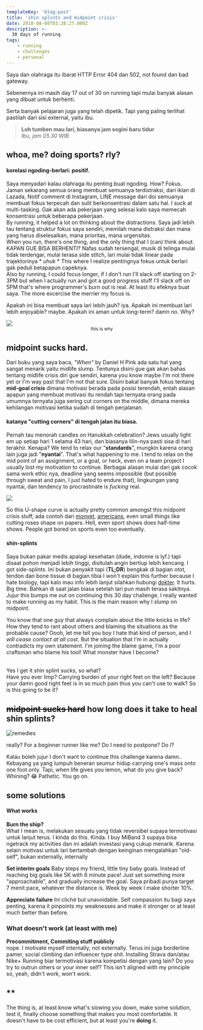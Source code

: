```yaml
---
templateKey: 'blog-post'
title: 'shin splints and midpoint crisis'
date: 2018-08-08T03:28:27.000Z
description: >-
  30 days of running
tags:
    - running
    - challenges
    - personal
---
```

Saya dan olahraga itu ibarat HTTP Error 404 dan 502, not found dan bad gateway.  

Sebenernya ini masih day 17 out of 30 on running tapi mulai banyak alasan yang dibuat untuk berhenti.   

Serta banyak pelajaran juga yang telah dipetik. Tapi yang paling terlihat pastilah dari sisi external, yaitu ibu.  
> **Loh tumben mau lari, biasanya jam segini baru tidur**   
> *Ibu, jam 05.30 WIB*

whoa, me? doing sports? rly?
------
#### korelasi ngoding-berlari: positif.
Saya menyadari kalau olahraga itu penting buat ngoding. How? Fokus. Jaman sekarang semua orang membuat semuanya terdistraksi, dari iklan di Lazada, Notif comment di Instagram, LINE message dari doi semuanya membuat fokus terpecah dan sulit berkonsentrasi dalam satu hal. I suck at multi-tasking. Gak akan ada pekerjaan yang selesai kalo saya memecah konsentrasi untuk beberapa pekerjaan.    
By running, it helped a lot on thinking about the distractions. Saya jadi lebih tau tentang struktur fokus saya sendiri, memilah mana distraksi dan mana yang harus diselesaikan, mana prioritas, mana urgensitas.    
When you run, there's one thing, and the only thing that I (can) think about. KAPAN GUE BISA BERHENTI? Nafas sudah tersengal, musik di telinga mulai tidak terdengar, mulai terasa side stitch, lari mulai tidak linear pada trajektorinya * *uhuk* * This where I realize pentingnya fokus untuk berlari gak peduli betapapun capeknya.   
Also by running, I could focus longer, if I don't run I'll slack off starting on 2-3PM but when I actually run and got a good progress stuff I'll slack off on 5PM that's where programmer's burn out is real. At least itu efeknya buat saya. The more excercise the merrier my focus is. 

Apakah ini bisa membuat saya lari lebih jauh? iya. Apakah ini membuat lari lebih enjoyable? maybe. Apakah ini aman untuk long-term? damn no. Why? 

<img src="/img/shit-happens.jpg" class="center"/>   

<center><small>this is why</small></center> 

midpoint sucks hard. 
------
Dari buku yang saya baca, *"When"* by Daniel H Pink ada satu hal yang sangat menarik yaitu midlife slump. Tentunya disini gue gak akan bahas tentang midlife crisis diri gue sendiri, karena you know maybe I'm not there yet or I'm way past that I'm not that sure. Disini bakal banyak fokus tentang **mid-goal crisis** dimana motivasi berada pada posisi terendah, entah alasan apapun yang membuat motivasi itu rendah tapi ternyata orang pada umumnya ternyata juga sering cut corners on the middle, dimana mereka kehilangan motivasi ketika sudah di tengah perjalanan.   

#### katanya "cutting corners" di tengah jalan itu biasa. 
Pernah tau menorah candles on Hanukkah celebration? Jews usually light em up setiap hari 1 selama 43 hari, dan biasanya lilin-nya pasti sisa di hari terakhir. Kenapa? We tend to relax our "**standards**", mungkin karena orang lain juga jadi "**nyantai**". That's what happening to me. I tend to relax on the mid point of an assignment, or a goal, or heck, even on a team project I usually lost my motivation to continue. Berbagai alasan mulai dari gak cocok sama work ethic nya, deadline yang seems impossible (but possible through sweat and pain, I just hated to endure that), lingkungan yang nyantai, dan tendency to procrastinate is *fucking* real.   

<img src="/img/crisis.jpg" class="center smaller"/>  
<br/>

So this U-shape curve is actually pretty common amongst this midpoint crisis stuff, ada contoh dari [monyet](http://www.pnas.org/content/109/49/19949), [americans](https://onlinelibrary.wiley.com/doi/full/10.1111/ecoj.12256), even small things like cutting roses shape on papers. Hell, even sport shows does half-time shows. People got bored on sports even too eventually. 

#### shin-splints
Saya bukan pakar medis apalagi kesehatan (dude, indomie is lyf.) tapi disaat pohon menjadi lebih tinggi, disitulah angin bertiup lebih kencang. I got side-splints. Ini bukan penyakit tapi (**TL;DR**) bengkak di bagian otot, tendon dan bone tissue di bagian tibia I won't explain this further because I hate biology, tapi kalo mau info lebih lanjut silahkan hubungi [dokter](https://orthoinfo.aaos.org/en/diseases--conditions/shin-splints/). It hurts. Big time. Bahkan di saat jalan biasa setelah lari pun masih terasa sakitnya. Jujur this bumps me out on continuing this 30 day challenge. I really wanted to make running as my habit. This is the main reason why I slump on midpoint.   

You know that one guy that always complain about the little knicks in life? How they tend to rant about others and blaming the situations as the probable cause? Oooh, let me tell you boy I hate that kind of person, and *I will cease contact at all cost*. But the situation that I'm in actually contradicts my own statement. I'm joining the blame game, I'm a poor craftsman who blame his tool! What monster have I become?

<br/>
Yes I get it shin splint sucks, so what? 

<br/>
Have you ever limp? Carrying burden of your right feet on the left? Because your damn good right feet is in so much pain thus you can't use to walk?
So is this going to be it?   



~~midpoint sucks hard~~ how long does it take to heal shin splints?
------
![remedies](/img/shin-splint.jpg)

really? For a beginner runner like me? Do I need to postpone? Do I?

Kalau boleh jujur I don't want to continue this challenge karena damn.. Kebayang ya yang lumpuh beneran seumur hidup carrying one's mass onto one foot only. Tapi, when life gives you lemon, what do you give back? Whining? 😂 Pathetic. You go on. 

some solutions
------
#### What works
**Burn the ship?**   
What I mean is, melakukan sesuatu yang tidak reversibel supaya termotivasi untuk lanjut terus. I kinda do this. Kinda. I buy MiBand 3 supaya bisa ngetrack my activities dan ini adalah investasi yang cukup menarik. Karena selain motivasi untuk lari bertambah dengan keinginan mengalahkan "old-self", bukan externally, internally 

**Set interim goals**
Baby steps my friend, little tiny baby goals. Instead of reaching big goals like 5K with 6 minute pace! Just set something more "approachable", and gradually increase the goal. Saya pribadi punya target 7 menit pace, whatever the distance is. Week by week I make shorter 10%.

**Appreciate failure**
Ini cliché but unavoidable. Self compassion itu bagi saya penting, karena it pinpoints my weaknesses and make it stronger or at least much better than before. 

### What doesn't work (at least with me)
**Precommitment, Commiting stuff publicly**  
nope. I motivate myself internally, not externally. Terus ini juga borderline pamer, social climbing dan influencer type shit. Installing Strava dan/atau Nike+ Running biar termotivasi karena kompetisi dengan yang lain? Do you try to outrun others or your inner self? This isn't aligned with my principle so, yeah, didn't work, won't work. 

**
---
The thing is, at least know what's slowing you down, make some solution, test it, finally choose something that makes you most comfortable. It doesn't have to be cost efficient, but at least you're **doing** it. 

